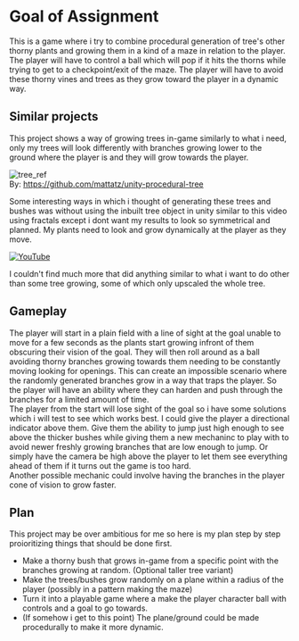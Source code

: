 # Goal of Assignment
This is a game where i try to combine procedural generation of tree's other thorny plants and growing them in a kind of a maze in relation to the player. The player will have to control a ball which will pop if it hits the thorns while trying to get to a checkpoint/exit of the maze. The player will have to avoid these thorny vines and trees as they grow toward the player in a dynamic way.

## Similar projects
This project shows a way of growing trees in-game similarly to what i need, only my trees will look differently with branches growing lower to the ground where the player is and they will grow towards the player.

![tree_ref](https://github.com/Marcin7373/Games-Engines-Assignment/blob/master/Ref/tree_ref.gif?raw=true)  
By: https://github.com/mattatz/unity-procedural-tree


Some interesting ways in which i thought of generating these trees and bushes was without using the inbuilt tree object in unity similar to this video using fractals except i dont want my results to look so symmetrical and planned. My plants need to look and grow dynamically at the player as they move.

[![YouTube](http://img.youtube.com/vi/VXegg-HGT0s/0.jpg)](http://www.youtube.com/watch?v=VXegg-HGT0s)


I couldn't find much more that did anything similar to what i want to do other than some tree growing, some of which only upscaled the whole tree.

## Gameplay
The player will start in a plain field with a line of sight at the goal unable to move for a few seconds as the plants start growing infront of them obscuring their vision of the goal. They will then roll around as a ball avoiding thorny branches growing towards them needing to be constantly moving looking for openings. This can create an impossible scenario where the randomly generated branches grow in a way that traps the player. So the player will have an ability where they can harden and push through the branches for a limited amount of time.  
The player from the start will lose sight of the goal so i have some solutions which i will test to see which works best. I could give the player a directional indicator above them. Give them the ability to jump just high enough to see above the thicker bushes while giving them a new mechaninc to play with to avoid newer freshly growing branches that are low enough to jump. Or simply have the camera be high above the player to let them see everything ahead of them if it turns out the game is too hard.  
Another possible mechanic could involve having the branches in the player cone of vision to grow faster.

## Plan
This project may be over ambitious for me so here is my plan step by step proioritizing things that should be done first.

- Make a thorny bush that grows in-game from a specific point with the branches growing at random. (Optional taller tree variant)
- Make the trees/bushes grow randomly on a plane within a radius of the player (possibly in a pattern making the maze)
- Turn it into a playable game where a make the player character ball with controls and a goal to go towards.
- (If somehow i get to this point) The plane/ground could be made procedurally to make it more dynamic.
